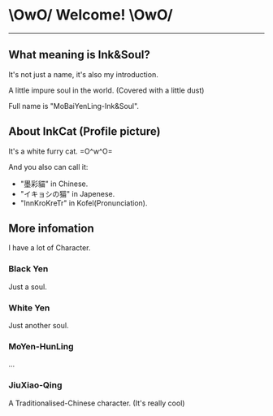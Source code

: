 # \OwO/ Welcome! \OwO/

---

## What meaning is Ink&Soul?

It's not just a name, it's also my introduction.

A little impure soul in the world. (Covered with a little dust)

Full name is "MoBaiYenLing-Ink&Soul".

## About InkCat (Profile picture)

It's a white furry cat. =O^w^O=

And you also can call it:

- "墨彩貓" in Chinese.
- "イキョシの猫" in Japenese.
- "InnKroKreTr" in Kofel(Pronunciation).

## More infomation

I have a lot of Character.

### Black Yen

Just a soul.

### White Yen

Just another soul.

### MoYen-HunLing

...

### JiuXiao-Qing

A Traditionalised-Chinese character. (It's really cool)
